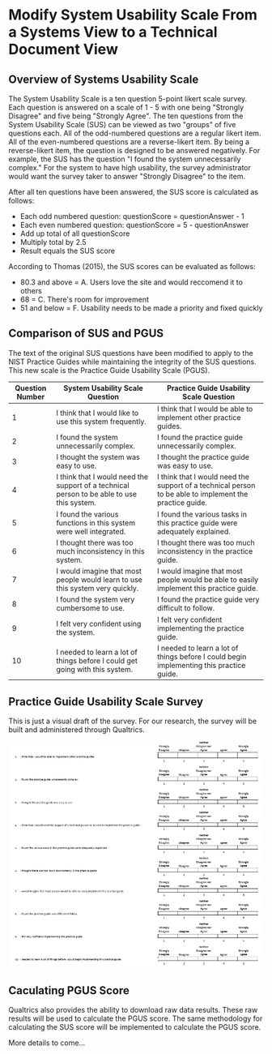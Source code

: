 # Modify System Usability Scale From a Systems View to a Technical Document View

## Overview of Systems Usability Scale

The System Usability Scale is a ten question 5-point likert scale survey. Each question is answered on a scale of 1 - 5 with one being "Strongly Disagree" and five being "Strongly Agree". The ten questions from the System Usability Scale (SUS) can be viewed as two "groups" of five questions each. All of the odd-numbered questions are a regular likert item. All of the even-numbered questions are a reverse-likert item. By being a reverse-likert item, the question is designed to be answered negatively. For example, the SUS has the question "I found the system unnecessarily complex." For the system to have high usability, the survey administrator would want the survey taker to answer "Strongly Disagree" to the item.

After all ten questions have been answered, the SUS score is calculated as follows:
<ul>
  <li> Each odd numbered question: questionScore = questionAnswer - 1 </li>
  <li> Each even numbered question: questionScore = 5 - questionAnswer </li>
  <li> Add up total of all questionScore </li>
  <li> Multiply total by 2.5 </li>
  <li> Result equals the SUS score </li>
</ul>

According to Thomas (2015), the SUS scores can be evaluated as follows:
<ul>
  <li> 80.3 and above = A. Users love the site and would reccomend it to others </li>
  <li> 68 = C. There's room for improvement </li>
  <li> 51 and below = F. Usability needs to be made a priority and fixed quickly </li>
</ul>

## Comparison of SUS and PGUS

The text of the original SUS questions have been modified to apply to the NIST Practice Guides while maintaining the integrity of the SUS questions. This new scale is the Practice Guide Usability Scale (PGUS).

| Question Number | System Usability Scale Question | Practice Guide Usability Scale Question |
| ---- | --------------------------------| --------------------------------------- |
| 1 | I think that I would like to use this system frequently. | I think that I would be able to implement other practice guides. |
| 2 | I found the system unnecessarily complex. | I found the practice guide unnecessarily complex. |
| 3 | I thought the system was easy to use. | I thought the practice guide was easy to use. |
| 4 | I think that I would need the support of a technical person to be able to use this system. | I think that I would need the support of a technical person to be able to implement the practice guide. |
| 5 | I found the various functions in this system were well integrated. | I found the various tasks in this practice guide were adequately explained. |
| 6 | I thought there was too much inconsistency in this system. | I thought there was too much inconsistency in the practice guide. |
| 7 | I would imagine that most people would learn to use this system very quickly. | I would imagine that most people would be able to easily implement this practice guide. |
| 8 | I found the system very cumbersome to use. | I found the practice guide very difficult to follow. |
| 9 | I felt very confident using the system. | I felt very confident implementing the practice guide. |
| 10 | I needed to learn a lot of things before I could get going with this system. | I needed to learn a lot of things before I could begin implementing this practice guide. |

## Practice Guide Usability Scale Survey

This is just a visual draft of the survey. For our research, the survey will be built and administered through Qualtrics.

<img src="./PGUS.PNG" />  

## Caculating PGUS Score

Qualtrics also provides the ability to download raw data results. These raw results will be used to calculate the PGUS score. The same methodology for calculating the SUS score will be implemented to calculate the PGUS score.

More details to come...

<!-- need to investigate methods for calculating PGUS score from raw data
excel, develop script, online calculator available?? -->

